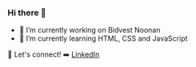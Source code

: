 ### Hi there 👋


- 🔭 I’m currently working on Bidvest Noonan
- 🌱 I’m currently learning HTML, CSS and JavaScript

 :link: Let's connect! ➡️ 
 [LinkedIn](https://www.linkedin.com/in/eduardo-petersen-69a1391ba/) 

